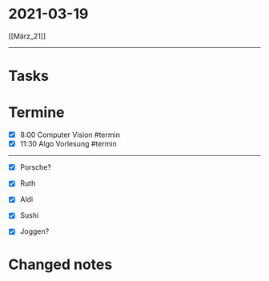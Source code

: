 # 2021-03-19
[[März_21]]

---

# Tasks

# Termine
- [x] 8:00 Computer Vision #termin 
- [x] 11:30 Algo Vorlesung #termin
--- 
- [x] Porsche? 

- [x] Ruth 
- [x] Aldi 
- [x] Sushi
- [x] Joggen? 

# Changed notes
